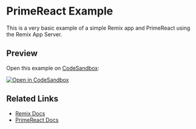 # PrimeReact Example

This is a very basic example of a simple Remix app and PrimeReact using the Remix App Server.

## Preview

Open this example on [CodeSandbox](https://codesandbox.com):

[![Open in CodeSandbox](https://codesandbox.io/static/img/play-codesandbox.svg)](https://codesandbox.io/s/infallible-booth-9idnrn)

## Related Links

- [Remix Docs](https://remix.run/docs)
- [PrimeReact Docs](https://primefaces.org/primereact/setup/)